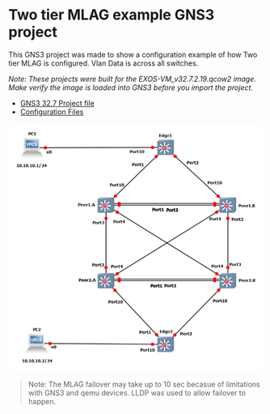 # Two tier MLAG example GNS3 project

This GNS3 project was made to show a configuration example of how Two tier MLAG is configured.  Vlan Data is across all switches.

*Note: These projects were built for the EXOS-VM_v32.7.2.19.qcow2 image. Make verify the image is loaded into GNS3 before you import the project.* 

* [GNS3 32.7 Project file](https://github.com/stewilliams-extr/Virtual_EXOS/blob/master/gns3_projects/two_tier_MLAG/MLAG.gns3project)
* [Configuration Files](configurations)

<img src="screenshot.png">

>Note: The MLAG failover may take up to 10 sec becasue of limitations with GNS3 and qemu devices.  LLDP was used to allow failover to happen.
